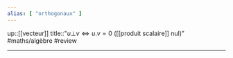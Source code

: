 ```yaml
---
alias: [ "orthogonaux" ]
---
```

up::[[vecteur]]
title::"$u \bot v \iff u.v = 0$ ([[produit scalaire]] nul)"
#maths/algèbre #review 

---

